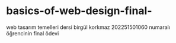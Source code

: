 # basics-of-web-design-final-
web tasarım temelleri dersi birgül korkmaz 202251501060 numaralı öğrencinin final ödevi
